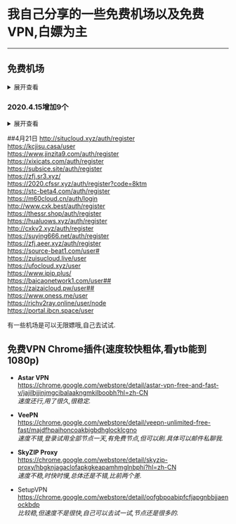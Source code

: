 # 我自己分享的一些免费机场以及免费VPN,白嫖为主  
***
## 免费机场
<details>
<summary>展开查看</summary>
<pre><code>
https://free-ss.site/  
https://ssrtool.us/tool/recV3?uri=/tool/free_ssr     
https://freefq.com/v2ray/           
https://kiki789.com/user  
https://www.jssr.vip/user  
https://lncn.org/    
https://freemycloud.xyz/user#           
https://www.v2aky.com/#/subscribe       
https://paoluz.club/user/node    
https://paoluz.club/user/node     
https://coloo.in/user#       
https://zuisucloud.today/user/node        
https://www.youneed.win/free-ssr    
https://github.com/ThinkDevelop/Free-SS-SSR  
https://woocloud.icu/auth/login      
https://ssrfree.online/auth/login  
https://ji-ao.pw/user  
https://n95cloud.com/auth/login  
https://bianhuaho.com/user#  
https://bianhuaho.com/user#  
https://thessr.shop/auth/login  
https://skcloud.site/auth/register?code=Ot7A  
https://d9cloud.pw/user  
</code></pre>
</details> 

### 2020.4.15增加9个
<details>
<summary>展开查看</summary>
<pre><code>
https://skcloud.site/auth/register?code=Ot7A
https://d9cloud.pw/user
https://neukssr.club/user
https://www.hx4.pw/ 
https://youyun666.com/user
https://v.2ray.de/auth/register
https://n3ro.fun/auth/register
https://kcjisu.casa/auth/register
https://xtunnel.cc/auth/register?code=suDN
</code></pre>
</details> 

##4月21日
http://situcloud.xyz/auth/register    
https://kcjisu.casa/user    
https://www.jinzita9.com/auth/register   
https://xixicats.com/auth/register   
https://subsice.site/auth/register   
https://zfj.sr3.xyz/   
https://2020.cfssr.xyz/auth/register?code=8ktm    
https://stc-beta4.com/auth/register    
https://m60cloud.cn/auth/login    
http://www.cxk.best/auth/register   
https://thessr.shop/auth/register   
https://hualuows.xyz/auth/register   
http://cxkv2.xyz/auth/register   
https://suying666.net/auth/register    
https://zfj.aeer.xyz/auth/register    
https://source-beat1.com/user#   
https://zuisucloud.live/user       
https://ufocloud.xyz/user               
https://www.ipip.plus/      
https://baicaonetwork1.com/user##                       
https://zaizaicloud.pw/user##                               
https://www.oness.me/user                    
https://richv2ray.online/user/node            
https://portal.ibcn.space/user                                       
             


有一些机场是可以无限嫖哦,自己去试试.

## 免费VPN Chrome插件(速度较快粗体,看ytb能到1080p)

+ **Astar VPN**        
   https://chrome.google.com/webstore/detail/astar-vpn-free-and-fast-v/jajilbjjinjmgcibalaakngmkilboobh?hl=zh-CN  
   *速度还行,用了很久,很稳定.*
   
+ **VeePN**         
   https://chrome.google.com/webstore/detail/veepn-unlimited-free-fast/majdfhpaihoncoakbjgbdhglocklcgno  
   *速度不错,登录试用全部节点一天,有免费节点,但可以刷.具体可以邮件私聊我.*
   
+ **SkyZIP Proxy**  
   https://chrome.google.com/webstore/detail/skyzip-proxy/hbgknjagaclofapkgkeapamhmglnbphi?hl=zh-CN   
   *速度不稳,时快时慢,总体还是不错,比前两个差.*
   
+ SetupVPN   
   https://chrome.google.com/webstore/detail/oofgbpoabipfcfjapgnbbjjaenockbdp       
   *比较稳,但速度不是很快,自己可以去试一试,节点还是很多的.*
  


